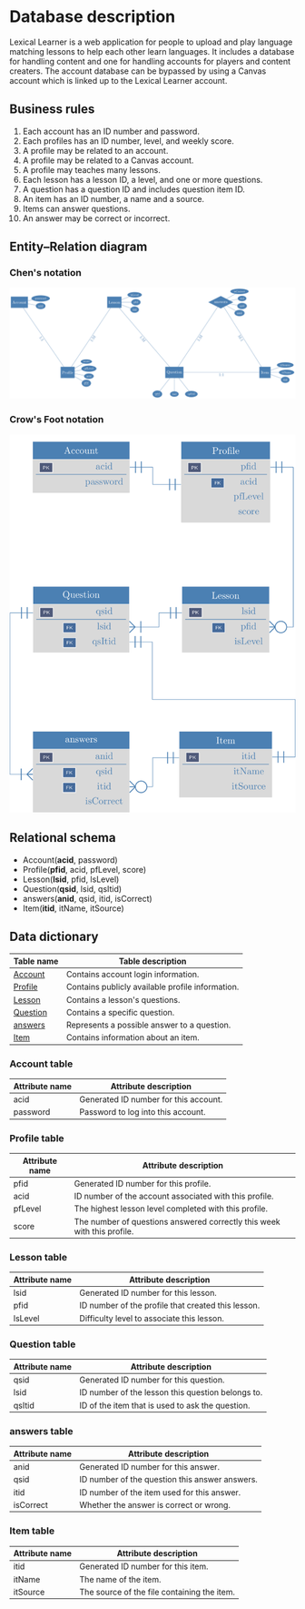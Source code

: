 # Database description

Lexical Learner
is a web application for people to upload and play language matching lessons to help each other learn languages.  It
includes a database for handling content and one for handling accounts for players and content creaters.
The account database can be bypassed by using a Canvas account which is linked up to the Lexical Learner account.

## Business rules

1. Each account has an ID number and password.
1. Each profiles has an ID number, level, and weekly score.
1. A profile may be related to an account.
1. A profile may be related to a Canvas account.
1. A profile may teaches many lessons.
1. Each lesson has a lesson ID, a level, and one or more questions.
1. A question has a question ID and includes question item ID.
1. An item has an ID number, a name and a source.
1. Items can answer questions.
1. An answer may be correct or incorrect.

## Entity&ndash;Relation diagram

### Chen's notation
![Entity–Relation diagram in Chen's notation][chens-image]

### Crow's Foot notation
![Entity–Relation diagram in Crow's Foot notation][crows-image]

## Relational schema

- Account(__acid__, password)
- Profile(__pfid__, acid, pfLevel, score)
- Lesson(__lsid__, pfid, lsLevel)
- Question(__qsid__, lsid, qsItid)
- answers(__anid__, qsid, itid, isCorrect)
- Item(__itid__, itName, itSource)

## Data dictionary

Table name                  | Table description
----------------------------|-------------------------------------------------
[Account](#account-table)   | Contains account login information.
[Profile](#profile-table)   | Contains publicly available profile information.
[Lesson](#lesson-table)     | Contains a lesson's questions.
[Question](#question-table) | Contains a specific question.
[answers](#answers-table)   | Represents a possible answer to a question.
[Item](#item-table)         | Contains information about an item.

### Account table

Attribute name | Attribute description
---------------|--------------------------------------
acid           | Generated ID number for this account.
password       | Password to log into this account.

### Profile table

Attribute name | Attribute description
---------------|------------------------------------------------------------------------
pfid           | Generated ID number for this profile.
acid           | ID number of the account associated with this profile.
pfLevel        | The highest lesson level completed with this profile.
score          | The number of questions answered correctly this week with this profile.

### Lesson table

Attribute name | Attribute description
---------------|---------------------------------------------------
lsid           | Generated ID number for this lesson.
pfid           | ID number of the profile that created this lesson.
lsLevel        | Difficulty level to associate this lesson.

### Question table

Attribute name | Attribute description
---------------|---------------------------------------------------
qsid           | Generated ID number for this question.
lsid           | ID number of the lesson this question belongs to.
qsItid         | ID of the item that is used to ask the question.

### answers table

Attribute name | Attribute description
---------------|---------------------------------------------------
anid           | Generated ID number for this answer.
qsid           | ID number of the question this answer answers.
itid           | ID number of the item used for this answer.
isCorrect      | Whether the answer is correct or wrong.

### Item table

Attribute name | Attribute description
---------------|---------------------------------------------------
itid           | Generated ID number for this item.
itName         | The name of the item.
itSource       | The source of the file containing the item.

[chens-image]: chens-notation.png
[crows-image]: crows-foot.png
